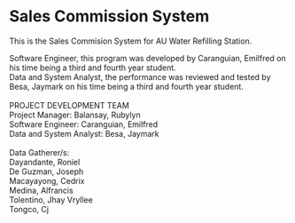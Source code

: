 # Sales Commission System
This is the Sales Commision System for AU Water Refilling Station.

Software Engineer, this program was developed by Caranguian, Emilfred on his time being a third and fourth year student. <br>
Data and System Analyst, the performance was reviewed and tested by Besa, Jaymark on his time being a third and fourth year student. <br>
<br>
PROJECT DEVELOPMENT TEAM <br>
Project Manager: Balansay, Rubylyn <br>
Software Engineer: Caranguian, Emilfred <br>
Data and System Analyst: Besa, Jaymark <br>
<br>
Data Gatherer/s: <br>
Dayandante, Roniel <br>
De Guzman, Joseph <br>
Macayayong, Cedrix <br>
Medina, Alfrancis <br>
Tolentino, Jhay Vryllee <br>
Tongco, Cj <br>


